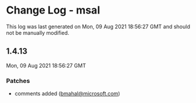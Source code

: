 # Change Log - msal

This log was last generated on Mon, 09 Aug 2021 18:56:27 GMT and should not be manually modified.

<!-- Start content -->

## 1.4.13

Mon, 09 Aug 2021 18:56:27 GMT

### Patches

- comments added  (bmahal@microsoft.com)
